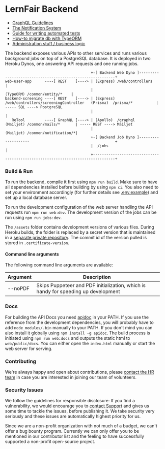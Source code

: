 # LernFair Backend

- [GraphQL Guidelines](graphql/README.md)
- [The Notification System](common/notification/README.md)
- [Guide for writing automated tests](TESTING_GUIDE.md)
- [How-to migrate db with TypeORM](common/migration/HOW-TO-MIGRATE-README.md)
- [Administration stuff / business logic](common/administration/README.md)

The backend exposes various APIs to other services and runs various background jobs on top of a PostgreSQL database. 
It is deployed in two Heroku Dynos, one answering API requests and one running jobs. 

```
                                       +-[ Backend Web Dyno ]-----------------------------------------------------------+
web-user-app      ----[ REST    ]----> | (Express) /web/controllers                                                     |
                                       |                                                  (TypeORM) /common/entity/*    |
backend-screening ----[ REST    ]----> | (Express) /web/controllers/screeningController   (Prisma)  /prisma/*           | ----- SQL ----> PostgreSQL 
                                       |                                                                                |
   ReTool         ----[ GraphQL ]----> | (Apollo)  /graphql                             (Mailjet) /common/mails/*       | ----- REST ----> Mailjet        
                                       |                                                (Mailjet) /common/notification/*|
                                       +-[ Backend Job Dyno ]--------------------                                       +
                                       |  /jobs                                                                         |
                                       +--------------------------------------------------------------------------------+
```

### Build & Run

To run the backend, compile it first using `npm run build`. Make sure to have all dependencies installed before building by using `npm ci`. 
You also need to set your environment accordingly (for further details see [.env.example](.env.example)) and set up a local database server.

To run the development configuration of the web server handling the API requests run `npm run web:dev`.
The development version of the jobs can be run using `npm run jobs:dev`.

The `/assets` folder contains development versions of various files. During Heroku builds, the folder is replaced by a secret version that is maintained in a [separate private repository](https://github.com/corona-school/coronaschool-certificate). The commit id of the version pulled is 
stored in `.certificate-version`. 

#### Command line arguments

The following command line arguments are available:

| Argument | Description                                                                        |
|----------|------------------------------------------------------------------------------------|
| \--noPDF | Skips Puppeteer and PDF initialization, which is handy for speeding up development |

### Docs

For building the API Docs you need [apidoc](https://apidocjs.com/) in your PATH. 
If you use the reference from the development dependencies, you will probably have to add `node_modules/.bin` manually to your PATH. 
If you don't mind you can also install it globally using `npm install -g apidoc`.
The build process is initiated using `npm run web:docs` and outputs the static html to `web/public/docs`. 
You can either open the `index.html` manually or start the web server for serving.

### Contributing

We're always happy and open about contributions, please  [contact the HR team](mailto:team@lern-fair.de) in case you are interested in joining our 
 team of volunteers. 
### Security Issues

We follow the guidelines for responsible disclosure:
If you find a vulnerability, we would encourage you to [contact Support](mailto:support@lern-fair.de) and gives us some time to tackle the issues, before publishing it.
We take security very seriously and these issues are automatically highest priority for us.

Since we are a non-profit organization with not much of a budget, we can't offer a bug bounty program.
Currently we can only offer you to be mentioned in our contributor list and the feeling to have successfully supported a non-profit open-source project.

